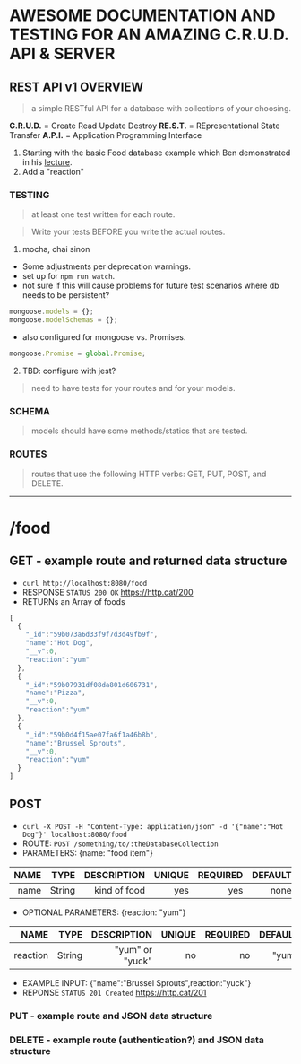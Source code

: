 # AWESOME DOCUMENTATION AND TESTING FOR AN AMAZING C.R.U.D. API & SERVER
## REST API v1 OVERVIEW
> a simple RESTful API for a database with collections of your choosing.

**C.R.U.D.** = Create Read Update Destroy
**RE.S.T.**  = REpresentational State Transfer
**A.P.I.**   = Application Programming Interface


1. Starting with the basic Food database example which Ben demonstrated in his [lecture](https://youtu.be/otSW2ZpBa2U).
2. Add a "reaction"

### TESTING
> at least one test written for each route.

> Write your tests BEFORE you write the actual routes.

1. mocha, chai sinon
  - Some adjustments per deprecation warnings.
  - set up for `npm run watch`.
  - not sure if this will cause problems for future test scenarios where db needs to be persistent?
  ```js
  mongoose.models = {};
  mongoose.modelSchemas = {};
  ```

  - also configured for mongoose vs. Promises.
  ```js
  mongoose.Promise = global.Promise;
  ```

2. TBD: configure with jest?

> need to have tests for your routes and for your models.

### SCHEMA
> models should have some methods/statics that are tested.

### ROUTES
> routes that use the following HTTP verbs: GET, PUT, POST, and DELETE.

***
# /food

## GET - example route and returned data structure
- `curl http://localhost:8080/food`
- RESPONSE `STATUS 200 OK` https://http.cat/200
- RETURNs an Array of foods
```js
[
  {
    "_id":"59b073a6d33f9f7d3d49fb9f",
    "name":"Hot Dog",
    "__v":0,
    "reaction":"yum"
  },
  {
    "_id":"59b07931df08da801d606731",
    "name":"Pizza",
    "__v":0,
    "reaction":"yum"
  },
  {
    "_id":"59b0d4f15ae07fa6f1a46b8b",
    "name":"Brussel Sprouts",
    "__v":0,
    "reaction":"yum"
  }
]
```

## POST
- `curl -X POST -H "Content-Type: application/json" -d '{"name":"Hot Dog"}' localhost:8080/food`
- ROUTE: `POST /something/to/:theDatabaseCollection`
- PARAMETERS: {name: "food item"}

| NAME | TYPE | DESCRIPTION | UNIQUE | REQUIRED | DEFAULT |
| ----:| ----:| -----------:| ------:| --------:| -------:|
| name | String | kind of food | yes | yes | none |

- OPTIONAL PARAMETERS: {reaction: "yum"}

| NAME | TYPE | DESCRIPTION | UNIQUE | REQUIRED | DEFAULT |
| ----:| ----:| -----------:| ------:| --------:| -------:|
| reaction | String | "yum" or "yuck" | no | no | "yum" |

- EXAMPLE INPUT: {"name":"Brussel Sprouts",reaction:"yuck"}
- REPONSE `STATUS 201 Created` https://http.cat/201

### PUT - example route and JSON data structure

### DELETE - example route (authentication?) and JSON data structure
